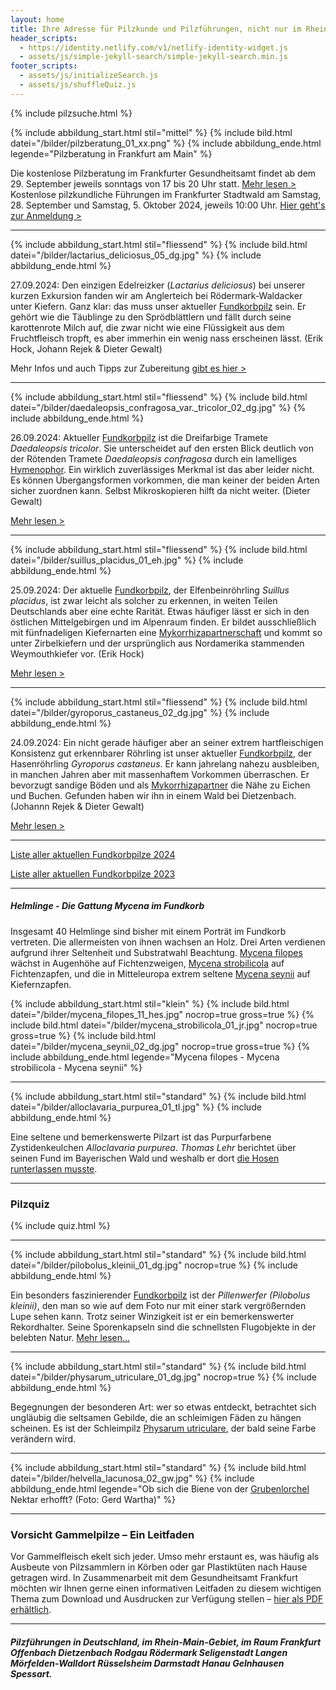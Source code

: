 ```yaml
---
layout: home
title: Ihre Adresse für Pilzkunde und Pilzführungen, nicht nur im Rhein-Main-Gebiet
header_scripts:
  - https://identity.netlify.com/v1/netlify-identity-widget.js
  - assets/js/simple-jekyll-search/simple-jekyll-search.min.js
footer_scripts:
  - assets/js/initializeSearch.js
  - assets/js/shuffleQuiz.js
---
```

{% include pilzsuche.html %}

{% include abbildung_start.html stil="mittel" %}
{% include bild.html datei="/bilder/pilzberatung_01_xx.png" %}
{% include abbildung_ende.html legende="Pilzberatung in Frankfurt am Main" %}

Die kostenlose Pilzberatung im Frankfurter Gesundheitsamt findet ab dem 29. September jeweils sonntags von 17 bis 20 Uhr statt. [Mehr lesen >](/termine)\
Kostenlose pilzkundliche Führungen im Frankfurter Stadtwald am Samstag, 28. September und Samstag, 5. Oktober 2024, jeweils 10:00 Uhr. [Hier geht's zur Anmeldung >](/termine)

- - -

{% include abbildung_start.html stil="fliessend" %}
{% include bild.html datei="/bilder/lactarius_deliciosus_05_dg.jpg" %}
{% include abbildung_ende.html %}

27.09.2024: Den einzigen Edelreizker (*Lactarius deliciosus*) bei unserer kurzen Exkursion fanden wir am Anglerteich bei Rödermark-Waldacker unter Kiefern. Ganz klar: das muss unser aktueller [Fundkorbpilz](AA "Glossar-") sein. Er gehört wie die Täublinge zu den Sprödblättlern und fällt durch seine karottenrote Milch auf, die zwar nicht wie eine Flüssigkeit aus dem Fruchtfleisch tropft, es aber immerhin ein wenig nass erscheinen lässt. (Erik Hock, Johann Rejek & Dieter Gewalt)

Mehr Infos und auch Tipps zur Zubereitung [gibt es hier >](/pilze/lactarius-deliciosus-edelreizke)

 <div style="clear:  both"></div>

- - -

{% include abbildung_start.html stil="fliessend" %}
{% include bild.html datei="/bilder/daedaleopsis_confragosa_var._tricolor_02_dg.jpg" %}
{% include abbildung_ende.html %}

26.09.2024: Aktueller [Fundkorbpilz](AA "Glossar-") ist die Dreifarbige Tramete *Daedaleopsis tricolor*. Sie unterscheidet auf den ersten Blick deutlich von der Rötenden Tramete *Daedaleopsis confragosa* durch ein lamelliges [Hymenophor](<Hymenophor "Glossar">). Ein wirklich zuverlässiges Merkmal ist das aber leider nicht. Es können Übergangsformen vorkommen, die man keiner der beiden Arten sicher zuordnen kann. Selbst Mikroskopieren hilft da nicht weiter. (Dieter Gewalt)

[Mehr lesen >](/pilze/daedaleopsis-tricolor-dreifarbige-tramete)

<div style="clear:  both"></div>

- - -

{% include abbildung_start.html stil="fliessend" %}
{% include bild.html datei="/bilder/suillus_placidus_01_eh.jpg" %}
{% include abbildung_ende.html %}

25.09.2024: Der aktuelle [Fundkorbpilz](AA "Glossar-"), der Elfenbeinröhrling *Suillus placidus*, ist zwar leicht als solcher zu erkennen, in weiten Teilen Deutschlands aber eine echte Rarität. Etwas häufiger lässt er sich in den östlichen Mittelgebirgen und im Alpenraum finden. Er bildet ausschließlich mit fünfnadeligen Kiefernarten eine [Mykorrhizapartnerschaft](Mykorrhiza "Glossar") und kommt so unter Zirbelkiefern und der ursprünglich aus Nordamerika stammenden Weymouthkiefer vor. (Erik Hock)

[Mehr lesen >](/pilze/suillus-placidus-elfenbeinröhrling)

<div style="clear:  both"></div>

- - -

{% include abbildung_start.html stil="fliessend" %}
{% include bild.html datei="/bilder/gyroporus_castaneus_02_dg.jpg" %}
{% include abbildung_ende.html %}

24.09.2024: Ein nicht gerade häufiger aber an seiner extrem hartfleischigen Konsistenz gut erkennbarer Röhrling ist unser aktueller [Fundkorbpilz](AA "Glossar-"), der Hasenröhrling *Gyroporus castaneus*. Er kann jahrelang nahezu ausbleiben, in manchen Jahren aber mit massenhaftem Vorkommen überraschen. Er bevorzugt sandige Böden und als [Mykorrhizapartner](Mykorrhiza "Glossar") die Nähe zu Eichen und Buchen. Gefunden haben wir ihn in einem Wald bei Dietzenbach. (Johannn Rejek & Dieter Gewalt)

[Mehr lesen >](/pilze/gyroporus-castaneus-hasenröhrling)

<div style="clear:  both"></div>

- - -

[Liste aller aktuellen Fundkorbpilze 2024](/artikel/liste-aller-aktuellen-fundkorbpilze-2024.html)

[Liste aller aktuellen Fundkorbpilze 2023](/artikel/liste-aller-aktuellen-fundkorbpilze-2023.html)

- - -

##### Helmlinge - Die Gattung *Mycena* im Fundkorb

Insgesamt 40 Helmlinge sind bisher mit einem Porträt im Fundkorb vertreten. Die allermeisten von ihnen wachsen an Holz. Drei Arten verdienen aufgrund ihrer Seltenheit und Substratwahl Beachtung. [Mycena filopes](/pilze/mycena-filopes-zerbrechlicher-fadenhelmling) wächst in Augenhöhe auf Fichtenzweigen, [Mycena strobilicola](/pilze/mycena-strobilicola-fichtenzapfenhelmling) auf Fichtenzapfen, und die in Mitteleuropa extrem seltene [Mycena seynii](/pilze/mycena-seynii-mediterraner-kiefernzapfenhelmling) auf Kiefernzapfen.

{% include abbildung_start.html stil="klein" %}
{% include bild.html datei="/bilder/mycena_filopes_11_hes.jpg" nocrop=true gross=true %}
{% include bild.html datei="/bilder/mycena_strobilicola_01_jr.jpg" nocrop=true gross=true %}
{% include bild.html datei="/bilder/mycena_seynii_02_dg.jpg" nocrop=true gross=true %}
{% include abbildung_ende.html legende="Mycena filopes - Mycena strobilicola - Mycena seynii" %}

- - -

{% include abbildung_start.html stil="standard" %}
{% include bild.html datei="/bilder/alloclavaria_purpurea_01_tl.jpg" %}
{% include abbildung_ende.html %}

Eine seltene und bemerkenswerte Pilzart ist das Purpurfarbene Zystidenkeulchen *Alloclavaria purpurea*. *Thomas Lehr* berichtet über seinen Fund im Bayerischen Wald und weshalb er dort [die Hosen runterlassen musste](/pilze/alloclavaria-purpurea-purpurfarbenes-zystidenkeulchen).

- - -

### Pilzquiz

{% include quiz.html %}

- - -

{% include abbildung_start.html stil="standard" %}
{% include bild.html datei="/bilder/pilobolus_kleinii_01_dg.jpg" nocrop=true %}
{% include abbildung_ende.html %}

Ein besonders faszinierender [Fundkorbpilz](AA "Glossar-") ist der *Pillenwerfer (Pilobolus kleinii)*, den man so wie auf dem Foto nur mit einer stark vergrößernden Lupe sehen kann. Trotz seiner Winzigkeit ist er ein bemerkenswerter Rekordhalter. Seine Sporenkapseln sind die schnellsten Flugobjekte in der belebten Natur. [Mehr lesen...](/pilze/pilobolus-kleinii-pillenwerfer)

- - -

{% include abbildung_start.html stil="standard" %}
{% include bild.html datei="/bilder/physarum_utriculare_01_dg.jpg" nocrop=true %}
{% include abbildung_ende.html %}

Begegnungen der besonderen Art: wer so etwas entdeckt, betrachtet sich ungläubig die seltsamen Gebilde, die an schleimigen Fäden zu hängen scheinen. Es ist der Schleimpilz [Physarum utriculare](/pilze/physarum-utriculare-fadenfruchtschleimpilz), der bald seine Farbe verändern wird.

- - -

{% include abbildung_start.html stil="standard" %}
{% include bild.html datei="/bilder/helvella_lacunosa_02_gw.jpg" %}
{% include abbildung_ende.html legende="Ob sich die Biene von der <a href='/pilze/helvella-lacunosa-grubenlorchel'>Grubenlorchel</a> Nektar erhofft?  (Foto: Gerd Wartha)" %}

- - -

### Vorsicht Gammelpilze – Ein Leitfaden

Vor Gammelfleisch ekelt sich jeder. Umso mehr erstaunt es, was häufig als Ausbeute von Pilzsammlern in Körben oder gar Plastiktüten nach Hause getragen wird. In Zusammenarbeit mit dem Gesundheitsamt Frankfurt möchten wir Ihnen gerne einen informativen Leitfaden zu diesem wichtigen Thema zum Download und Ausdrucken zur Verfügung stellen – [hier als PDF erhältlich](/assets/docs/Fundkorb.de-Gammelpilze.pdf).

- - -

##### Pilzführungen in Deutschland, im Rhein-Main-Gebiet, im Raum Frankfurt Offenbach Dietzenbach Rodgau Rödermark Seligenstadt Langen Mörfelden-Walldort Rüsselsheim Darmstadt Hanau Gelnhausen Spessart.